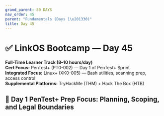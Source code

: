 ```yaml
---
grand_parent: 80 DAYS
nav_order: 45
parent: "Fundamentals (Days 1\u201330)"
title: Day 45
---
```

# ✅ LinkOS Bootcamp — Day 45 

**Full-Time Learner Track (8–10 hours/day)**  
**Cert Focus:** PenTest+ (PT0-002) — Day 1 of PenTest+ Sprint  
**Integrated Focus:** Linux+ (XK0-005) — Bash utilities, scanning prep, access control  
**Supplemental Platforms:** TryHackMe (THM) + Hack The Box (HTB)



## 🎯 Day 1 PenTest+ Prep Focus: Planning, Scoping, and Legal Boundaries

